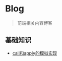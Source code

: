 # Blog

> 前端相关内容博客

## 基础知识

 - [call和apply的模拟实现](https://github.com/linJ-000/Blog/blob/master/Article/%E5%9F%BA%E7%A1%80%E7%9F%A5%E8%AF%86/call%E5%92%8Capply%E7%9A%84%E6%A8%A1%E6%8B%9F%E5%AE%9E%E7%8E%B0.md)
